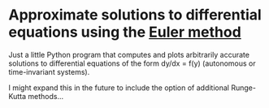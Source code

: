 # Approximate solutions to differential equations using the [Euler method](https://en.wikipedia.org/wiki/Euler_method)

Just a little Python program that computes and plots arbitrarily accurate solutions to differential equations of the form dy/dx = f(y) (autonomous or time-invariant systems).

I might expand this in the future to include the option of additional Runge-Kutta methods...
